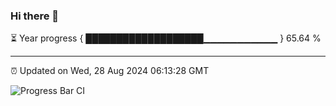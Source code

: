 ### Hi there 👋

⏳ Year progress { ███████████████████▁▁▁▁▁▁▁▁▁▁▁ } 65.64 %

---

⏰ Updated on Wed, 28 Aug 2024 06:13:28 GMT

![Progress Bar CI](https://github.com/Shyam-Makwana/GitHub-Actions-Demo/workflows/Progress%20Bar%20CI/badge.svg)
